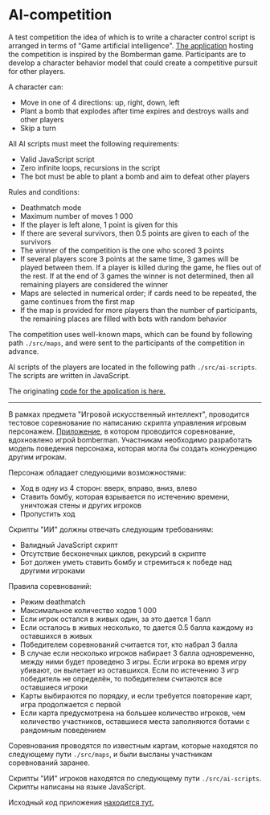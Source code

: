 # AI-competition
A test competition the idea of which is to write a character control script is arranged in terms of "Game artificial intelligence". [The application](http://f0798392.xsph.ru/) hosting the competition is inspired by the Bomberman game. Participants are to develop a character behavior model that could create a competitive pursuit for other players.  
  
A character can:  
- Move in one of 4 directions: up, right, down, left  
- Plant a bomb that explodes after time expires and destroys walls and other players  
- Skip a turn  
  
All AI scripts must meet the following requirements:  
- Valid JavaScript script  
- Zero infinite loops, recursions in the script  
- The bot must be able to plant a bomb and aim to defeat other players  
  
Rules and conditions:  
- Deathmatch mode
- Maximum number of moves 1 000
- If the player is left alone, 1 point is given for this
- If there are several survivors, then 0.5 points are given to each of the survivors
- The winner of the competition is the one who scored 3 points
- If several players score 3 points at the same time, 3 games will be played between them. If a player is killed during the game, he flies out of the rest. If at the end of 3 games the winner is not determined, then all remaining players are considered the winner
- Maps are selected in numerical order; if cards need to be repeated, the game continues from the first map  
- If the map is provided for more players than the number of participants, the remaining places are filled with bots with random behavior  
  
The competition uses well-known maps, which can be found by following path `./src/maps`, and were sent to the participants of the competition in advance.  
  
AI scripts of the players are located in the following path `./src/ai-scripts`. The scripts are written in JavaScript.  
  
The originating [code for the application is here.](https://github.com/gershuk/AiBattle-V2.0)

---

В рамках предмета "Игровой искусственный интеллект", проводится тестовое соревнование по написанию скрипта управления игровым персонажем. 
[Приложение](http://f0798392.xsph.ru/), в котором проводится соревнование, вдохновлено игрой bomberman.
Участникам необходимо разработать модель поведения персонажа, которая могла бы создать конкуренцию другим игрокам. 

Персонаж обладает следующими возможностями:
 - Ход в одну из 4 сторон: вверх, вправо, вниз, влево
 - Ставить бомбу, которая взрывается по истечению времени, уничтожая стены и других игроков
 - Пропустить ход

Скрипты "ИИ" должны отвечать следующим требованиям:

 - Валидный JavaScript скрипт
 - Отсутствие бесконечных циклов, рекурсий в скрипте
 - Бот должен уметь ставить бомбу и стремиться к победе над другими игроками

Правила соревнований:

 - Режим deathmatch
 - Максимальное количество ходов 1 000
 - Если игрок остался в живых один, за это дается 1 балл
 - Если осталось в живых несколько, то дается 0.5 балла каждому из оставшихся в живых
 - Победителем соревнований считается тот, кто набрал 3 балла
 - В случае если несколько игроков набирает 3 балла одновременно, между ними будет проведено 3 игры. Если игрока во время игру убивают, он вылетает из оставшихся. Если по истечению 3 игр победитель не определён, то победителем считаются все оставшиеся игроки
 - Карты выбираются по порядку, и если требуется повторение карт, игра продолжается с первой
 - Если карта предусмотрена на большее количество игроков, чем количество участников,  оставшиеся места заполняются ботами с рандомным поведением

Соревнования проводятся по известным картам, которые находятся по следующему пути `./src/maps`, и были высланы участникам соревнований заранее.

Скрипты "ИИ" игроков находятся по следующему пути `./src/ai-scripts`. Скрипты написаны на языке JavaScript.

Исходный код приложения [находится тут.](https://github.com/gershuk/AiBattle-V2.0)

